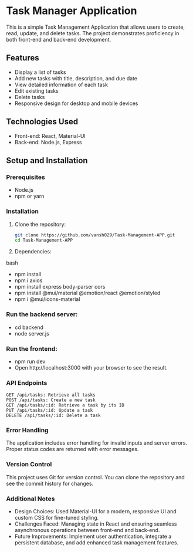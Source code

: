 # Task Manager Application

This is a simple Task Management Application that allows users to create, read, update, and delete tasks. The project demonstrates proficiency in both front-end and back-end development.

## Features
- Display a list of tasks
- Add new tasks with title, description, and due date
- View detailed information of each task
- Edit existing tasks
- Delete tasks
- Responsive design for desktop and mobile devices

## Technologies Used
- Front-end: React, Material-UI
- Back-end: Node.js, Express

## Setup and Installation

### Prerequisites
- Node.js
- npm or yarn

### Installation
1. Clone the repository:
   ```bash
   git clone https://github.com/vansh029/Task-Management-APP.git
   cd Task-Management-APP
2. Dependencies:

bash
- npm install
- npm i axios
- npm install express body-parser cors
- npm install @mui/material @emotion/react @emotion/styled
- npm i @mui/icons-material

### Run the backend server:

- cd backend
- node server.js

### Run the frontend:

- npm run dev
- Open http://localhost:3000 with your browser to see the result.

### API Endpoints

    GET /api/tasks: Retrieve all tasks
    POST /api/tasks: Create a new task
    GET /api/tasks/:id: Retrieve a task by its ID
    PUT /api/tasks/:id: Update a task
    DELETE /api/tasks/:id: Delete a task

### Error Handling
The application includes error handling for invalid inputs and server errors. Proper status codes are returned with error messages. 

### Version Control
This project uses Git for version control. You can clone the repository and see the commit history for changes.

### Additional Notes

- Design Choices: Used Material-UI for a modern, responsive UI and custom CSS for fine-tuned styling.
- Challenges Faced: Managing state in React and ensuring seamless asynchronous operations between front-end and back-end.
- Future Improvements: Implement user authentication, integrate a persistent database, and add enhanced task management features.
